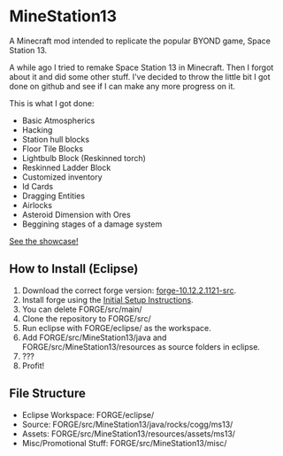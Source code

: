 MineStation13
=============

A Minecraft mod intended to replicate the popular BYOND game, Space Station 13.

A while ago I tried to remake Space Station 13 in Minecraft. Then I forgot about it and did some other stuff. I've decided to throw the little bit I got done on github and see if I can make any more progress on it.

This is what I got done:
* Basic Atmospherics
* Hacking
* Station hull blocks
* Floor Tile Blocks
* Lightbulb Block (Reskinned torch)
* Reskinned Ladder Block
* Customized inventory
* Id Cards
* Dragging Entities
* Airlocks
* Asteroid Dimension with Ores
* Beggining stages of a damage system

[See the showcase!](http://imgur.com/a/QG0lr#0)

How to Install (Eclipse)
--------------
1. Download the correct forge version: [forge-10.12.2.1121-src](http://adf.ly/673885/http://files.minecraftforge.net/maven/net/minecraftforge/forge/1.7.2-10.12.2.1121/forge-1.7.2-10.12.2.1121-src.zip).
2. Install forge using the [Initial Setup Instructions](http://www.minecraftforge.net/forum/index.php?topic=14048.0).
3. You can delete FORGE/src/main/
4. Clone the repository to FORGE/src/
5. Run eclipse with FORGE/eclipse/ as the workspace.
6. Add FORGE/src/MineStation13/java and FORGE/src/MineStation13/resources as source folders in eclipse.
7. ???
8. Profit!

File Structure
--------------
* Eclipse Workspace: FORGE/eclipse/
* Source: FORGE/src/MineStation13/java/rocks/cogg/ms13/
* Assets: FORGE/src/MineStation13/resources/assets/ms13/
* Misc/Promotional Stuff: FORGE/src/MineStation13/misc/
